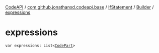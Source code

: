 [CodeAPI](../../../index.md) / [com.github.jonathanxd.codeapi.base](../../index.md) / [IfStatement](../index.md) / [Builder](index.md) / [expressions](.)

# expressions

`var expressions: List<`[`CodePart`](../../../com.github.jonathanxd.codeapi/-code-part/index.md)`>`
